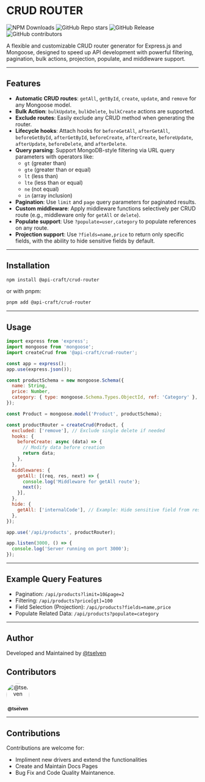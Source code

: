 ﻿# CRUD ROUTER

![NPM Downloads](https://img.shields.io/npm/dm/%40api-craft%2Fcrud-router?logo=npm)
![GitHub Repo stars](https://img.shields.io/github/stars/api-craft/crud-router?style=flat&logo=github)
![GitHub Release](https://img.shields.io/github/v/release/api-craft/crud-router)
![GitHub contributors](https://img.shields.io/github/contributors/api-craft/crud-router?logo=github&color=green)


A flexible and customizable CRUD router generator for Express.js and Mongoose, designed to speed up API development with powerful filtering, pagination, bulk actions, projection, populate, and middleware support.

---

## Features

- **Automatic CRUD routes**: `getAll`, `getById`, `create`, `update`, and `remove` for any Mongoose model.
- **Bulk Action**: `bulkUpdate`, `bulkDelete`, `bulkCreate` actions are supported.
- **Exclude routes**: Easily exclude any CRUD method when generating the router.
- **Lifecycle hooks**: Attach hooks for `beforeGetAll`, `afterGetAll`, `beforeGetById`, `afterGetById`, `beforeCreate`, `afterCreate`, `beforeUpdate`, `afterUpdate`, `beforeDelete`, and `afterDelete`.
- **Query parsing**: Support MongoDB-style filtering via URL query parameters with operators like:
  - `gt` (greater than)
  - `gte` (greater than or equal)
  - `lt` (less than)
  - `lte` (less than or equal)
  - `ne` (not equal)
  - `in` (array inclusion)
- **Pagination**: Use `limit` and `page` query parameters for paginated results.
- **Custom middleware**: Apply middleware functions selectively per CRUD route (e.g., middleware only for `getAll` or `delete`).
- **Populate support**: Use `?populate=user,category` to populate references on any route.
- **Projection support**: Use `?fields=name,price` to return only specific fields, with the ability to hide sensitive fields by default.

---

## Installation

```bash
npm install @api-craft/crud-router
```

or with pnpm:

```bash
pnpm add @api-craft/crud-router
```

---

## Usage

```js
import express from 'express';
import mongoose from 'mongoose';
import createCrud from '@api-craft/crud-router';

const app = express();
app.use(express.json());

const productSchema = new mongoose.Schema({
  name: String,
  price: Number,
  category: { type: mongoose.Schema.Types.ObjectId, ref: 'Category' },
});

const Product = mongoose.model('Product', productSchema);

const productRouter = createCrud(Product, {
  excluded: ['remove'], // Exclude single delete if needed
  hooks: {
    beforeCreate: async (data) => {
      // Modify data before creation
      return data;
    },
  },
  middlewares: {
    getAll: [(req, res, next) => {
      console.log('Middleware for getAll route');
      next();
    }],
  },
  hide: {
    getAll: ['internalCode'], // Example: Hide sensitive field from responses
  },
});

app.use('/api/products', productRouter);

app.listen(3000, () => {
  console.log('Server running on port 3000');
});
```

---

## Example Query Features

- Pagination: `/api/products?limit=10&page=2`
- Filtering: `/api/products?price[gt]=100`
- Field Selection (Projection): `/api/products?fields=name,price`
- Populate Related Data: `/api/products?populate=category`

---
## Author
Developed and Maintained by [@tselven](https://github.com/tselven)

## Contributors

<div style="display: flex; flex-wrap: wrap; align-items: center; gap: 20px;">
  <a href="https://github.com/tselven" style="text-align: center; text-decoration: none;">
    <img src="https://avatars.githubusercontent.com/tselven" width="60" style="border-radius: 50%;" alt="@tselven" />
    <div><sub><b>@tselven</b></sub></div>
  </a>
  <!-- Add more contributors here in same format -->
</div>


---
## Contributions

Contributions are welcome for:
- Impliment new drivers and extend the functionalities
- Create and Maintain Docs Pages
- Bug Fix and Code Quality Maintanence.
